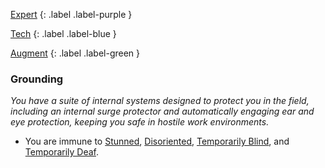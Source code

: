 
[Expert](Game/Advancement-List?Expert=true)
{: .label .label-purple }

[Tech](Game/Tech)
{: .label .label-blue }

[Augment](Game/Advancement-List?Augment=true)
{: .label .label-green }
### Grounding
*You have a suite of internal systems designed to protect you in the field, including an internal surge protector and automatically engaging ear and eye protection, keeping you safe in hostile work environments.*
* You are immune to [Stunned](Game/Core/Effects#Stunned), [Disoriented](Game/Core/Effects#Disoriented), [Temporarily Blind](Game/Core/Effects#Temporarily%20Blind), and [Temporarily Deaf](Game/Core/Effects#Temporarily%20Deaf).

